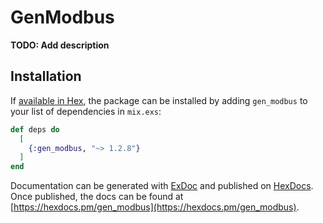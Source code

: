 # GenModbus

**TODO: Add description**

## Installation

If [available in Hex](https://hex.pm/docs/publish), the package can be installed
by adding `gen_modbus` to your list of dependencies in `mix.exs`:

```elixir
def deps do
  [
    {:gen_modbus, "~> 1.2.8"}
  ]
end
```

Documentation can be generated with [ExDoc](https://github.com/elixir-lang/ex_doc)
and published on [HexDocs](https://hexdocs.pm). Once published, the docs can
be found at [https://hexdocs.pm/gen_modbus](https://hexdocs.pm/gen_modbus).

